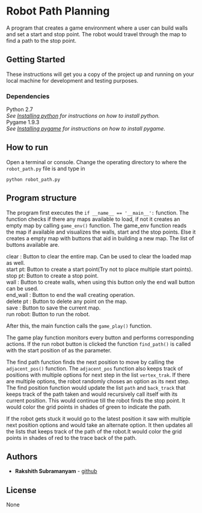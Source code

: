 # Robot Path Planning

A program that creates a game environment where a user can build walls and set a start and stop point. The robot would travel through the map to find a path to the stop point.

## Getting Started

These instructions will get you a copy of the project up and running on your local machine for development and testing purposes.

### Dependencies

Python 2.7  
*See [Installing python](https://www.python.org/download/releases/2.7/) for instructions on how to install python.*  
Pygame 1.9.3  
*See [Installing pygame](https://cit.dixie.edu/cs/1410/pygame-installation.pdf) for instructions on how to install pygame.*  


## How to run

Open a terminal or console. Change the operating directory to where the ```robot_path.py``` file is  and type in

```
python robot_path.py
```

## Program structure

The program first executes the `if __name__ == '__main__':` function. The function checks if there any maps available to load, if not it creates an empty map by calling `game_env()` function. The game_env function reads the map if available and visualizes the walls, start and the stop points. Else it creates a empty map with buttons that aid in building a new map. The list of buttons available are.  

clear : Button to clear the entire map. Can be used to clear the loaded map as well.  
start pt: Button to create a start point(Try not to place multiple start points).  
stop pt: Button to create a stop point.  
wall : Button to create walls, when using this button only the end wall button can be used.  
end_wall : Button to end the wall creating operation.  
delete pt : Button to delete any point on the map.  
save : Button to save the current map.  
run robot: Button to run the robot.  

After this, the main function calls the `game_play()` function.

The game play function monitors every button and performs corresponding actions. If the run robot button is clicked the function `find_path()` is called with the start position of as the parameter.

The find path function finds the next position to move by calling the `adjacent_pos()` function. The `adjacent_pos` function also keeps track of positions with multiple options for next step in the list `vertex_trak`. If there are multiple options, the robot randomly choses an option as its next step. The find position function would update the list `path` and `back_track` that keeps track of the path taken and would recursively call itself with its current position. This would continue till the robot finds the stop point. It would color the grid points in shades of green to indicate the path.

If the robot gets stuck it would go to the latest position it saw with multiple next position options and would take an alternate option. It then updates all the lists that keeps track of the path of the robot.It would color the grid points in shades of red to the trace back of the path.


## Authors

* **Rakshith Subramanyam** -  [github](https://github.com/Rakshith-2905)


## License

None

